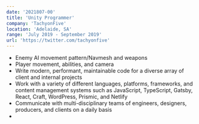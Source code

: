 ```yaml
---
date: '2021807-00'
title: 'Unity Programmer'
company: 'TachyonFive'
location: 'Adelaide, SA'
range: 'July 2019 - September 2019'
url: 'https://twitter.com/tachyonfive'
---
```


- Enemy AI movement pattern/Navmesh and weapons
- Player movement, abilities, and camera
- Write modern, performant, maintainable code for a diverse array of client and internal projects
- Work with a variety of different languages, platforms, frameworks, and content management systems such as JavaScript, TypeScript, Gatsby, React, Craft, WordPress, Prismic, and Netlify
- Communicate with multi-disciplinary teams of engineers, designers, producers, and clients on a daily basis
- <GatsbyImage image={image} alt={title} className="img" />
